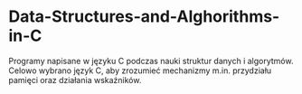 # Data-Structures-and-Alghorithms-in-C
Programy napisane w języku C podczas nauki struktur danych i algorytmów. Celowo wybrano język C, aby zrozumieć mechanizmy m.in. przydziału pamięci oraz działania wskaźników.
